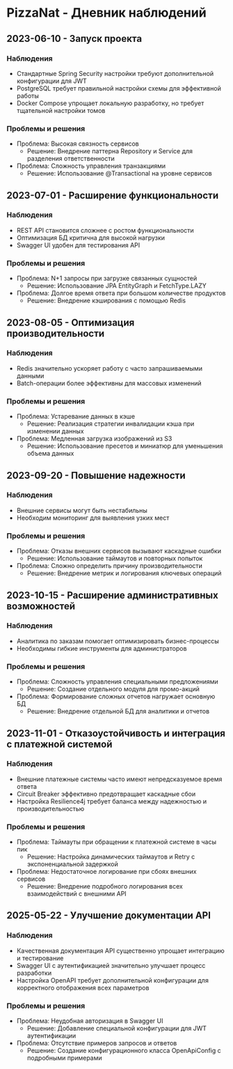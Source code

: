 # PizzaNat - Дневник наблюдений

## 2023-06-10 - Запуск проекта

### Наблюдения
- Стандартные Spring Security настройки требуют дополнительной конфигурации для JWT
- PostgreSQL требует правильной настройки схемы для эффективной работы
- Docker Compose упрощает локальную разработку, но требует тщательной настройки томов

### Проблемы и решения
- Проблема: Высокая связность сервисов
  - Решение: Внедрение паттерна Repository и Service для разделения ответственности
- Проблема: Сложность управления транзакциями
  - Решение: Использование @Transactional на уровне сервисов

## 2023-07-01 - Расширение функциональности

### Наблюдения
- REST API становится сложнее с ростом функциональности
- Оптимизация БД критична для высокой нагрузки
- Swagger UI удобен для тестирования API

### Проблемы и решения
- Проблема: N+1 запросы при загрузке связанных сущностей
  - Решение: Использование JPA EntityGraph и FetchType.LAZY
- Проблема: Долгое время ответа при большом количестве продуктов
  - Решение: Внедрение кэширования с помощью Redis

## 2023-08-05 - Оптимизация производительности

### Наблюдения
- Redis значительно ускоряет работу с часто запрашиваемыми данными
- Batch-операции более эффективны для массовых изменений

### Проблемы и решения
- Проблема: Устаревание данных в кэше
  - Решение: Реализация стратегии инвалидации кэша при изменении данных
- Проблема: Медленная загрузка изображений из S3
  - Решение: Использование пресетов и миниатюр для уменьшения объема данных

## 2023-09-20 - Повышение надежности

### Наблюдения
- Внешние сервисы могут быть нестабильны
- Необходим мониторинг для выявления узких мест

### Проблемы и решения
- Проблема: Отказы внешних сервисов вызывают каскадные ошибки
  - Решение: Использование таймаутов и повторных попыток
- Проблема: Сложно определить причину производительности
  - Решение: Внедрение метрик и логирования ключевых операций

## 2023-10-15 - Расширение административных возможностей

### Наблюдения
- Аналитика по заказам помогает оптимизировать бизнес-процессы
- Необходимы гибкие инструменты для администраторов

### Проблемы и решения
- Проблема: Сложность управления специальными предложениями
  - Решение: Создание отдельного модуля для промо-акций
- Проблема: Формирование сложных отчетов нагружает основную БД
  - Решение: Внедрение отдельной БД для аналитики и отчетов

## 2023-11-01 - Отказоустойчивость и интеграция с платежной системой

### Наблюдения
- Внешние платежные системы часто имеют непредсказуемое время ответа
- Circuit Breaker эффективно предотвращает каскадные сбои
- Настройка Resilience4j требует баланса между надежностью и производительностью

### Проблемы и решения
- Проблема: Таймауты при обращении к платежной системе в часы пик
  - Решение: Настройка динамических таймаутов и Retry с экспоненциальной задержкой
- Проблема: Недостаточное логирование при сбоях внешних сервисов
  - Решение: Внедрение подробного логирования всех взаимодействий с внешними API

## 2025-05-22 - Улучшение документации API

### Наблюдения
- Качественная документация API существенно упрощает интеграцию и тестирование
- Swagger UI с аутентификацией значительно улучшает процесс разработки
- Настройка OpenAPI требует дополнительной конфигурации для корректного отображения всех параметров

### Проблемы и решения
- Проблема: Неудобная авторизация в Swagger UI
  - Решение: Добавление специальной конфигурации для JWT аутентификации
- Проблема: Отсутствие примеров запросов и ответов
  - Решение: Создание конфигурационного класса OpenApiConfig с подробными примерами